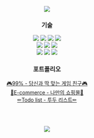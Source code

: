 <div align="center">
  <img src="https://capsule-render.vercel.app/api?type=waving&color=8ED1FF&fontColor=FFF&height=300&section=header&text=creamy%20ocean&fontSize=80"/>
  <h3>기술</h3>
  <img src="https://img.shields.io/badge/JavaScript-F7DF1E?style=flat&logo=JavaScript&logoColor=white"/>
  <img src="https://img.shields.io/badge/TypeScript-3178C6?style=flat&logo=JavaScript&logoColor=white"/>
  <img src="https://img.shields.io/badge/HTML5-E34F26?style=flat&logo=HTML5&logoColor=white"/>
  <img src="https://img.shields.io/badge/CSS3-1572B6?style=flat&logo=CSS3&logoColor=white"/>
  <br/>
  <img src="https://img.shields.io/badge/React-61DAFB?style=flat&logo=React&logoColor=white"/>
  <img src="https://img.shields.io/badge/React Query-FF4154?style=flat&logo=React Query&logoColor=white"/>
  <img src="https://img.shields.io/badge/React Router-CA4245?style=flat&logo=React Query&logoColor=white"/>
  <br/>
  <img src="https://img.shields.io/badge/PostCSS-DD3A0A?style=flat&logo=PostCSS&logoColor=white"/>
  <img src="https://img.shields.io/badge/SASS-CC6699?style=flat&logo=SASS&logoColor=white"/>
  <img src="https://img.shields.io/badge/styled components-DB7093?style=flat&logo=SASS&logoColor=white"/>
</div>

<div align="center">
  <h3>포트폴리오</h3>
  <a href="https://99per.netlify.app">🎮99% - 당신과 딱 맞는 게임 친구🎮</a>
  <br/>
  <a href="https://co-e-commerce.netlify.app">🛒E-commerce - 나만의 쇼핑몰🛒</a>
  <br/>
  <a href="https://co-todo-list.netlify.app">✏Todo list - 투두 리스트✏</a>
</div>

<br/><br/>

<div align="center">
  <img src="https://github-readme-stats.vercel.app/api/top-langs/?username=creamy-ocean&layout=compact"/>
</div>

<br/><br/>

<!--
**creamy-ocean/creamy-ocean** is a ✨ _special_ ✨ repository because its `README.md` (this file) appears on your GitHub profile.

Here are some ideas to get you started:

- 🔭 I’m currently working on ...
- 🌱 I’m currently learning ...
- 👯 I’m looking to collaborate on ...
- 🤔 I’m looking for help with ...
- 💬 Ask me about ...
- 📫 How to reach me: ...
- 😄 Pronouns: ...
- ⚡ Fun fact: ...
-->
